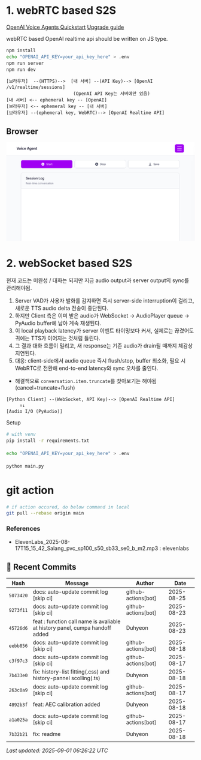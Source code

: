 # 1. webRTC based S2S

[OpenAI Voice Agents Quickstart](https://openai.github.io/openai-agents-js/guides/voice-agents/quickstart/)
[Upgrade guide](https://openai.github.io/openai-agents-js/guides/voice-agents/build/)

webRTC based OpenAI realtime api should be written on JS type.

```bash
npm install
echo "OPENAI_API_KEY=your_api_key_here" > .env
npm run server
npm run dev
```

```text
[브라우저]  --(HTTPS)-->  [내 서버] --(API Key)--> [OpenAI /v1/realtime/sessions]
                         (OpenAI API Key는 서버에만 있음)
[내 서버] <-- ephemeral key -- [OpenAI]
[브라우저] <-- ephemeral key -- [내 서버]
[브라우저] --(ephemeral key, WebRTC)--> [OpenAI Realtime API]
```

## Browser
![alt text](assets/webrtc_web.png)

# 2. webSocket based S2S

현재 코드는 미완성 / 대화는 되지만 지금 audio output과 server output의 sync를 관리해야됨.

1. Server VAD가 사용자 발화를 감지하면 즉시 server-side interruption이 걸리고, 새로운 TTS audio delta 전송이 중단된다.
2. 하지만 Client 측은 이미 받은 audio가 WebSocket → AudioPlayer queue → PyAudio buffer에 남아 계속 재생된다.
3. 이 local playback latency가 server 이벤트 타이밍보다 커서, 실제로는 끊겼어도 귀에는 TTS가 이어지는 것처럼 들린다.
4. 그 결과 대화 흐름이 밀리고, 새 response는 기존 audio가 drain될 때까지 체감상 지연된다.
5. 대응: client-side에서 audio queue 즉시 flush/stop, buffer 최소화, 필요 시 WebRTC로 전환해 end-to-end latency와 sync 오차를 줄인다.

- 해결책으로 `conversation.item.truncate`를 찾아보기는 해야됨(cancel+truncate+flush)

```text
[Python Client] --(WebSocket, API Key)--> [OpenAI Realtime API]
     ↑↓
[Audio I/O (PyAudio)]
```

Setup

```bash
# with venv
pip install -r requirements.txt

echo "OPENAI_API_KEY=your_api_key_here" > .env

python main.py
```

# git action

```bash
# if action occured, do below command in local
git pull --rebase origin main
```

### References

- ElevenLabs_2025-08-17T15_15_42_Salang_pvc_sp100_s50_sb33_se0_b_m2.mp3 : elevenlabs

## 📝 Recent Commits

| Hash | Message | Author | Date |
|------|---------|--------|------|
| `5073420` | docs: auto-update commit log [skip ci] | github-actions[bot] | 2025-08-25 |
| `9273f11` | docs: auto-update commit log [skip ci] | github-actions[bot] | 2025-08-23 |
| `45726d6` | feat : function call name is avaliable at history panel, cumpa handoff added | Duhyeon | 2025-08-23 |
| `eebb856` | docs: auto-update commit log [skip ci] | github-actions[bot] | 2025-08-18 |
| `c3f97c3` | docs: auto-update commit log [skip ci] | github-actions[bot] | 2025-08-17 |
| `7b433e0` | fix: history-list fitting(.css) and history-pannel scolling(.ts) | Duhyeon | 2025-08-18 |
| `263c0a9` | docs: auto-update commit log [skip ci] | github-actions[bot] | 2025-08-17 |
| `4892b3f` | feat: AEC calibration added | Duhyeon | 2025-08-18 |
| `a1a025a` | docs: auto-update commit log [skip ci] | github-actions[bot] | 2025-08-17 |
| `7b32b21` | fix: readme | Duhyeon | 2025-08-18 |

*Last updated: 2025-09-01 06:26:22 UTC*
